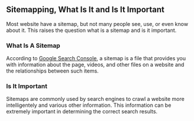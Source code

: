 ## Sitemapping, What Is It and Is It Important
Most website have a sitemap, but not many people see, use, or even know about it. This raises the question what is a sitemap and is it important.

### What Is A Sitemap
According to [Google Search Console](https://support.google.com/webmasters/answer/156184?hl=en), a sitemap is a file that provides you with information about the page, videos, and other files on a website and the relationships between such items. 

### Is It Important
Sitemaps are commonly used by search engines to crawl a website more intelligentely and various other information. This information can be extremely important in determining the correct search results. 
